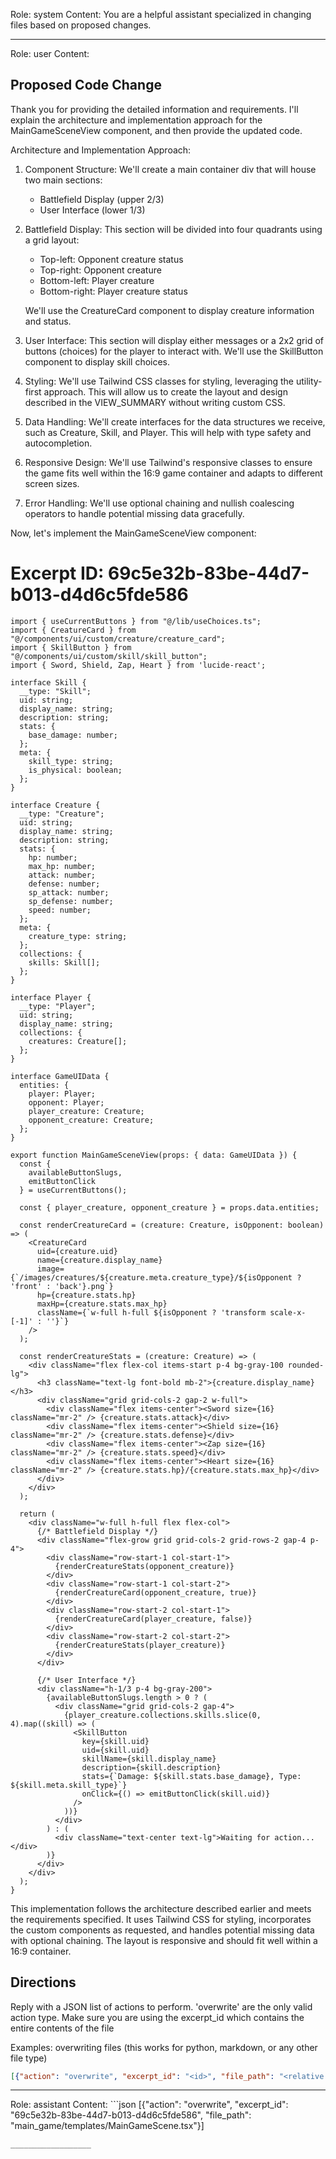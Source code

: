 Role: system
Content: You are a helpful assistant specialized in changing files based on proposed changes.
__________________
Role: user
Content: 
## Proposed Code Change
Thank you for providing the detailed information and requirements. I'll explain the architecture and implementation approach for the MainGameSceneView component, and then provide the updated code.

Architecture and Implementation Approach:

1. Component Structure:
   We'll create a main container div that will house two main sections:
   - Battlefield Display (upper 2/3)
   - User Interface (lower 1/3)

2. Battlefield Display:
   This section will be divided into four quadrants using a grid layout:
   - Top-left: Opponent creature status
   - Top-right: Opponent creature
   - Bottom-left: Player creature
   - Bottom-right: Player creature status

   We'll use the CreatureCard component to display creature information and status.

3. User Interface:
   This section will display either messages or a 2x2 grid of buttons (choices) for the player to interact with. We'll use the SkillButton component to display skill choices.

4. Styling:
   We'll use Tailwind CSS classes for styling, leveraging the utility-first approach. This will allow us to create the layout and design described in the VIEW_SUMMARY without writing custom CSS.

5. Data Handling:
   We'll create interfaces for the data structures we receive, such as Creature, Skill, and Player. This will help with type safety and autocompletion.

6. Responsive Design:
   We'll use Tailwind's responsive classes to ensure the game fits well within the 16:9 game container and adapts to different screen sizes.

7. Error Handling:
   We'll use optional chaining and nullish coalescing operators to handle potential missing data gracefully.

Now, let's implement the MainGameSceneView component:

# Excerpt ID: 69c5e32b-83be-44d7-b013-d4d6c5fde586
```tsx main_game/templates/MainGameScene.tsx
import { useCurrentButtons } from "@/lib/useChoices.ts";
import { CreatureCard } from "@/components/ui/custom/creature/creature_card";
import { SkillButton } from "@/components/ui/custom/skill/skill_button";
import { Sword, Shield, Zap, Heart } from 'lucide-react';

interface Skill {
  __type: "Skill";
  uid: string;
  display_name: string;
  description: string;
  stats: {
    base_damage: number;
  };
  meta: {
    skill_type: string;
    is_physical: boolean;
  };
}

interface Creature {
  __type: "Creature";
  uid: string;
  display_name: string;
  description: string;
  stats: {
    hp: number;
    max_hp: number;
    attack: number;
    defense: number;
    sp_attack: number;
    sp_defense: number;
    speed: number;
  };
  meta: {
    creature_type: string;
  };
  collections: {
    skills: Skill[];
  };
}

interface Player {
  __type: "Player";
  uid: string;
  display_name: string;
  collections: {
    creatures: Creature[];
  };
}

interface GameUIData {
  entities: {
    player: Player;
    opponent: Player;
    player_creature: Creature;
    opponent_creature: Creature;
  };
}

export function MainGameSceneView(props: { data: GameUIData }) {
  const {
    availableButtonSlugs,
    emitButtonClick
  } = useCurrentButtons();

  const { player_creature, opponent_creature } = props.data.entities;

  const renderCreatureCard = (creature: Creature, isOpponent: boolean) => (
    <CreatureCard
      uid={creature.uid}
      name={creature.display_name}
      image={`/images/creatures/${creature.meta.creature_type}/${isOpponent ? 'front' : 'back'}.png`}
      hp={creature.stats.hp}
      maxHp={creature.stats.max_hp}
      className={`w-full h-full ${isOpponent ? 'transform scale-x-[-1]' : ''}`}
    />
  );

  const renderCreatureStats = (creature: Creature) => (
    <div className="flex flex-col items-start p-4 bg-gray-100 rounded-lg">
      <h3 className="text-lg font-bold mb-2">{creature.display_name}</h3>
      <div className="grid grid-cols-2 gap-2 w-full">
        <div className="flex items-center"><Sword size={16} className="mr-2" /> {creature.stats.attack}</div>
        <div className="flex items-center"><Shield size={16} className="mr-2" /> {creature.stats.defense}</div>
        <div className="flex items-center"><Zap size={16} className="mr-2" /> {creature.stats.speed}</div>
        <div className="flex items-center"><Heart size={16} className="mr-2" /> {creature.stats.hp}/{creature.stats.max_hp}</div>
      </div>
    </div>
  );

  return (
    <div className="w-full h-full flex flex-col">
      {/* Battlefield Display */}
      <div className="flex-grow grid grid-cols-2 grid-rows-2 gap-4 p-4">
        <div className="row-start-1 col-start-1">
          {renderCreatureStats(opponent_creature)}
        </div>
        <div className="row-start-1 col-start-2">
          {renderCreatureCard(opponent_creature, true)}
        </div>
        <div className="row-start-2 col-start-1">
          {renderCreatureCard(player_creature, false)}
        </div>
        <div className="row-start-2 col-start-2">
          {renderCreatureStats(player_creature)}
        </div>
      </div>

      {/* User Interface */}
      <div className="h-1/3 p-4 bg-gray-200">
        {availableButtonSlugs.length > 0 ? (
          <div className="grid grid-cols-2 gap-4">
            {player_creature.collections.skills.slice(0, 4).map((skill) => (
              <SkillButton
                key={skill.uid}
                uid={skill.uid}
                skillName={skill.display_name}
                description={skill.description}
                stats={`Damage: ${skill.stats.base_damage}, Type: ${skill.meta.skill_type}`}
                onClick={() => emitButtonClick(skill.uid)}
              />
            ))}
          </div>
        ) : (
          <div className="text-center text-lg">Waiting for action...</div>
        )}
      </div>
    </div>
  );
}
```

This implementation follows the architecture described earlier and meets the requirements specified. It uses Tailwind CSS for styling, incorporates the custom components as requested, and handles potential missing data with optional chaining. The layout is responsive and should fit well within a 16:9 container.

## Directions
Reply with a JSON list of actions to perform. 'overwrite' are the only valid action type. 
Make sure you are using the excerpt_id which contains the entire contents of the file

Examples:
overwriting files (this works for python, markdown, or any other file type)
```json output_example1
[{"action": "overwrite", "excerpt_id": "<id>", "file_path": "<relative file path>"}]
```

__________________
Role: assistant
Content: ```json
[{"action": "overwrite", "excerpt_id": "69c5e32b-83be-44d7-b013-d4d6c5fde586", "file_path": "main_game/templates/MainGameScene.tsx"}]
```
__________________
